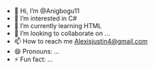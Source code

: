 - 👋 Hi, I’m @Anigbogu11
- 👀 I’m interested in C#
- 🌱 I’m currently learning HTML
- 💞️ I’m looking to collaborate on ...
- 📫 How to reach me Alexisjustin4@gmail.com 
- 😄 Pronouns: ...
- ⚡ Fun fact: ...

<!---
Anigbogu11/Anigbogu11 is a ✨ special ✨ repository because its `README.md` (this file) appears on your GitHub profile.
You can click the Preview link to take a look at your changes.
--->
